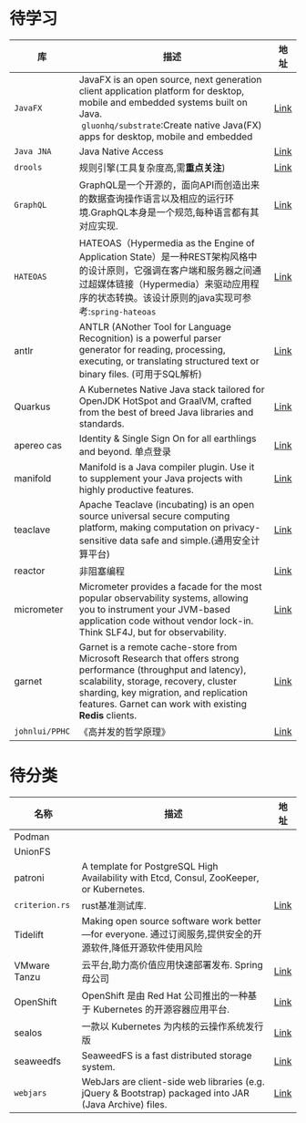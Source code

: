 # 待学习

| 库              | 描述                                                                                                                                                                                                                                                          | 地址                                                                |
| -------------- | ----------------------------------------------------------------------------------------------------------------------------------------------------------------------------------------------------------------------------------------------------------- | ----------------------------------------------------------------- |
| `JavaFX`       | JavaFX is an open source, next generation client application platform for desktop, mobile and embedded systems built on Java.  <br/> `gluonhq/substrate`:Create native Java(FX) apps for desktop, mobile and embedded                                       | [Link](https://openjfx.io/)                                       |
| `Java JNA`     | Java Native Access                                                                                                                                                                                                                                          | [Link](https://github.com/java-native-access/jna)                 |
| `drools`       | 规则引擎(工具复杂度高,需**重点关注**)                                                                                                                                                                                                                                      | [Link](https://github.com/apache/incubator-kie-drools)            |
| `GraphQL`      | GraphQL是一个开源的，面向API而创造出来的数据查询操作语言以及相应的运行环境.GraphQL本身是一个规范,每种语言都有其对应实现.                                                                                                                                                                                      | [Link](https://github.com/graphql-java/graphql-java)              |
| `HATEOAS`      | HATEOAS（Hypermedia as the Engine of Application State）是一种REST架构风格中的设计原则，它强调在客户端和服务器之间通过超媒体链接（Hypermedia）来驱动应用程序的状态转换。该设计原则的java实现可参考:`spring-hateoas`                                                                                                       | [Link](https://github.com/spring-projects/spring-hateoas)         |
| antlr          | ANTLR (ANother Tool for Language Recognition) is a powerful parser generator for reading, processing, executing, or translating structured text or binary files. (可用于SQL解析)                                                                                 | [Link](https://github.com/antlr/antlr4)                           |
| Quarkus        | A Kubernetes Native Java stack tailored for OpenJDK HotSpot and GraalVM, crafted from the best of breed Java libraries and standards.                                                                                                                       | [Link](https://github.com/quarkusio)                              |
| apereo cas     | Identity & Single Sign On for all earthlings and beyond. 单点登录                                                                                                                                                                                               | [Link](https://github.com/apereo/cas)                             |
| manifold       | Manifold is a Java compiler plugin. Use it to supplement your Java projects with highly productive features.                                                                                                                                                | [Link](https://github.com/manifold-systems/manifold)              |
| teaclave       | Apache Teaclave (incubating) is an open source universal secure computing platform, making computation on privacy-sensitive data safe and simple.(通用安全计算平台)                                                                                                 | [Link](https://github.com/apache/incubator-teaclave-java-tee-sdk) |
| reactor        | 非阻塞编程                                                                                                                                                                                                                                                       | [Link](https://projectreactor.io/)                                |
| micrometer     | Micrometer provides a facade for the most popular observability systems, allowing you to instrument your JVM-based application code without vendor lock-in. Think SLF4J, but for observability.                                                             | [Link](https://micrometer.io/)                                    |
| garnet         | Garnet is a remote cache-store from Microsoft Research that offers strong performance (throughput and latency), scalability, storage, recovery, cluster sharding, key migration, and replication features. Garnet can work with existing **Redis** clients. | [Link](https://github.com/microsoft/garnet)                       |
| `johnlui/PPHC` | 《高并发的哲学原理》                                                                                                                                                                                                                                                  | [Link](https://github.com/johnlui/PPHC)                           |

# 待分类

| 名称             | 描述                                                                                                      | 地址                                                                       |
| -------------- | ------------------------------------------------------------------------------------------------------- | ------------------------------------------------------------------------ |
| Podman         |                                                                                                         |                                                                          |
| UnionFS        |                                                                                                         |                                                                          |
| patroni        | A template for PostgreSQL High Availability with Etcd, Consul, ZooKeeper, or Kubernetes.                |                                                                          |
| `criterion.rs` | rust基准测试库.                                                                                              | [Link](https://github.com/bheisler/criterion.rs)                         |
| Tidelift       | Making open source software work better—for everyone. 通过订阅服务,提供安全的开源软件,降低开源软件使用风险                       |                                                                          |
| VMware Tanzu   | 云平台,助力高价值应用快速部署发布. Spring母公司                                                                            | [Link](https://tanzu.vmware.com/)                                        |
| OpenShift      | OpenShift 是由 Red Hat 公司推出的一种基于 Kubernetes 的开源容器应用平台.                                                    | [Link](https://www.redhat.com/zh/technologies/cloud-computing/openshift) |
| sealos         | 一款以 Kubernetes 为内核的云操作系统发行版                                                                             | [Link](https://github.com/labring/sealos/tree/main)                      |
| seaweedfs      | SeaweedFS is a fast distributed storage system.                                                         | [Link](https://github.com/seaweedfs/seaweedfs)                           |
| `webjars`      | WebJars are client-side web libraries (e.g. jQuery & Bootstrap) packaged into JAR (Java Archive) files. | [Link](https://www.webjars.org/)                                         |
